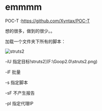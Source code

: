 # emmmm
POC-T :https://github.com/Xyntax/POC-T

想的很多，做到的很少。。

加载一个文件夹下所有的脚本：

![struts2](https://github.com/Go0p/emmmm/blob/master/struts2.png)

-iU 指定目标!struts2](F:\Goop2.0\struts2.png)

-iF 批量

-s 指定脚本

-sF 不产生报告

-pI  指定代理IP
